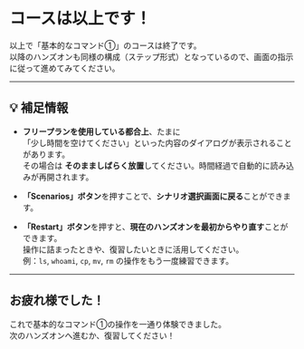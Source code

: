 # コースは以上です！

以上で「基本的なコマンド①」のコースは終了です。  
以降のハンズオンも同様の構成（ステップ形式）となっているので、画面の指示に従って進めてみてください。

---

## 💡 補足情報

- **フリープランを使用している都合上**、たまに  
  「少し時間を空けてください」といった内容のダイアログが表示されることがあります。  
  その場合は **そのまましばらく放置**してください。時間経過で自動的に読み込みが再開されます。

- **「Scenarios」ボタン**を押すことで、**シナリオ選択画面に戻る**ことができます。

- **「Restart」ボタン**を押すと、**現在のハンズオンを最初からやり直す**ことができます。  
  操作に詰まったときや、復習したいときに活用してください。  
  例：`ls`, `whoami`, `cp`, `mv`, `rm` の操作をもう一度練習できます。

---

## お疲れ様でした！

これで基本的なコマンド①の操作を一通り体験できました。  
次のハンズオンへ進むか、復習してください！
